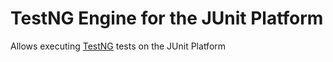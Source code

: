 # TestNG Engine for the JUnit Platform

Allows executing [TestNG](https://testng.org) tests on the JUnit Platform
